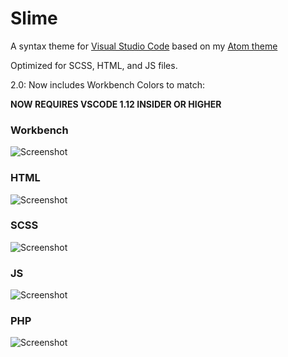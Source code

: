 # Slime
A syntax theme for [Visual Studio Code](https://code.visualstudio.com) based on my [Atom theme](https://github.com/smlombardi/slime)

Optimized for SCSS, HTML, and JS files.

2.0: Now includes Workbench Colors to match:

**NOW REQUIRES VSCODE  1.12 INSIDER OR HIGHER**

### Workbench
![Screenshot](https://github.com/smlombardi/theme-slime/raw/master/screenshots/screenshot.png)



### HTML
![Screenshot](https://github.com/smlombardi/theme-slime/raw/master/screenshots/html.png)

### SCSS
![Screenshot](https://github.com/smlombardi/theme-slime/raw/master/screenshots/scss.png)

### JS
![Screenshot](https://github.com/smlombardi/theme-slime/raw/master/screenshots/js.png)

### PHP
![Screenshot](https://github.com/smlombardi/theme-slime/raw/master/screenshots/php.png)
